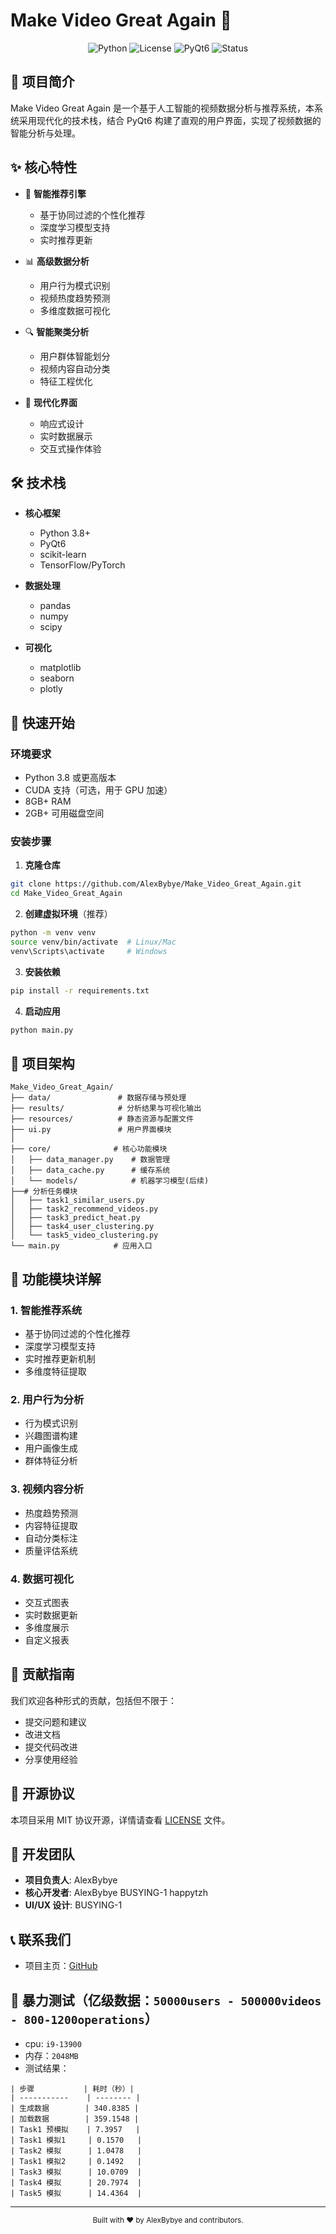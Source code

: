 # Make Video Great Again 🎥

<div align="center">

![Python](https://img.shields.io/badge/Python-3.8+-blue.svg)
![License](https://img.shields.io/badge/License-MIT-green.svg)
![PyQt6](https://img.shields.io/badge/PyQt6-6.9.0-purple.svg)
![Status](https://img.shields.io/badge/Status-Active-success.svg)

</div>

## 📖 项目简介

Make Video Great Again 是一个基于人工智能的视频数据分析与推荐系统，本系统采用现代化的技术栈，结合 PyQt6 构建了直观的用户界面，实现了视频数据的智能分析与处理。

## ✨ 核心特性

- 🎯 **智能推荐引擎**
  - 基于协同过滤的个性化推荐
  - 深度学习模型支持
  - 实时推荐更新

- 📊 **高级数据分析**
  - 用户行为模式识别
  - 视频热度趋势预测
  - 多维度数据可视化

- 🔍 **智能聚类分析**
  - 用户群体智能划分
  - 视频内容自动分类
  - 特征工程优化

- 🎨 **现代化界面**
  - 响应式设计
  - 实时数据展示
  - 交互式操作体验

## 🛠️ 技术栈

- **核心框架**
  - Python 3.8+
  - PyQt6
  - scikit-learn
  - TensorFlow/PyTorch

- **数据处理**
  - pandas
  - numpy
  - scipy

- **可视化**
  - matplotlib
  - seaborn
  - plotly

## 🚀 快速开始

### 环境要求

- Python 3.8 或更高版本
- CUDA 支持（可选，用于 GPU 加速）
- 8GB+ RAM
- 2GB+ 可用磁盘空间

### 安装步骤

1. **克隆仓库**
```bash
git clone https://github.com/AlexBybye/Make_Video_Great_Again.git
cd Make_Video_Great_Again
```

2. **创建虚拟环境**（推荐）
```bash
python -m venv venv
source venv/bin/activate  # Linux/Mac
venv\Scripts\activate     # Windows
```

3. **安装依赖**
```bash
pip install -r requirements.txt
```

4. **启动应用**
```bash
python main.py
```

## 📁 项目架构

```
Make_Video_Great_Again/
├── data/               # 数据存储与预处理
├── results/            # 分析结果与可视化输出
├── resources/          # 静态资源与配置文件
├── ui.py               # 用户界面模块
│  
├── core/              # 核心功能模块
│   ├── data_manager.py    # 数据管理
│   ├── data_cache.py      # 缓存系统
│   └── models/            # 机器学习模型(后续)
├──# 分析任务模块
│   ├── task1_similar_users.py
│   ├── task2_recommend_videos.py
│   ├── task3_predict_heat.py
│   ├── task4_user_clustering.py
│   └── task5_video_clustering.py
└── main.py            # 应用入口
```

## 🔬 功能模块详解

### 1. 智能推荐系统
- 基于协同过滤的个性化推荐
- 深度学习模型支持
- 实时推荐更新机制
- 多维度特征提取

### 2. 用户行为分析
- 行为模式识别
- 兴趣图谱构建
- 用户画像生成
- 群体特征分析

### 3. 视频内容分析
- 热度趋势预测
- 内容特征提取
- 自动分类标注
- 质量评估系统

### 4. 数据可视化
- 交互式图表
- 实时数据更新
- 多维度展示
- 自定义报表

## 🤝 贡献指南

我们欢迎各种形式的贡献，包括但不限于：

- 提交问题和建议
- 改进文档
- 提交代码改进
- 分享使用经验

## 📄 开源协议

本项目采用 MIT 协议开源，详情请查看 [LICENSE](LICENSE) 文件。

## 👥 开发团队

- **项目负责人**: AlexBybye
- **核心开发者**: 
AlexBybye BUSYING-1 happytzh
- **UI/UX 设计**: BUSYING-1

## 📞 联系我们

- 项目主页：[GitHub](https://github.com/AlexBybye/Make_Video_Great_Again)


## 🌟 暴力测试（亿级数据：`50000users - 500000videos - 800-1200operations`）
- cpu: `i9-13900`
- 内存：`2048MB`  
- 测试结果：
```
| 步骤           | 耗时（秒）|
| -----------    | -------- |
| 生成数据        | 340.8385 |
| 加载数据        | 359.1548 |
| Task1 预模拟    | 7.3957   |
| Task1 模拟1     | 0.1570   |
| Task2 模拟      | 1.0478   |
| Task1 模拟2     | 0.1492   |
| Task3 模拟      | 10.0709  |
| Task4 模拟      | 20.7974  |
| Task5 模拟      | 14.4364  |
```
---

<div align="center">
  <sub>Built with ❤️ by AlexBybye and contributors.</sub>
</div> 
